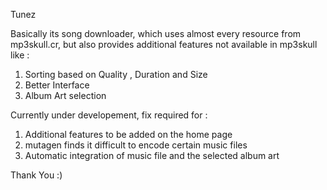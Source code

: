 Tunez

Basically its song downloader, which uses almost every resource from mp3skull.cr, but also provides additional features 
not available in mp3skull like :
1. Sorting based on Quality , Duration and Size
2. Better Interface
3. Album Art selection

Currently under developement, 
fix required for :
1. Additional features to be added on the home page
2. mutagen finds it difficult to encode certain music files
3. Automatic integration of music file and the selected album art

Thank You :)
